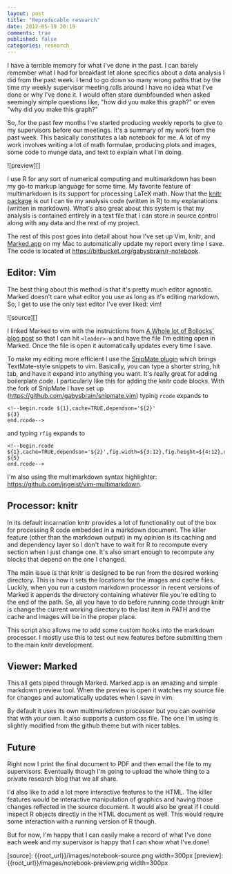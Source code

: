 ```yaml
---
layout: post
title: "Reproducable research"
date: 2012-05-19 20:19
comments: true
published: false
categories: research
---
```


I have a terrible memory for what I've done in the past.  I can barely
remember what I had for breakfast let alone specifics about a data analysis I
did from the past week.  I tend to go down so many wrong paths that by the
time my weekly supervisor meeting rolls around I have no idea what I've done
or why I've done it.  I would often stare dumbfounded when asked seemingly
simple questions like, "how did you make this graph?" or even
"why did you make this graph?"

So, for the past few months I've started producing weekly reports to give to
my supervisors before our meetings.  It's a summary of my work from the past
week.  This basically constitutes a lab notebook for me.  A lot of my work
involves writing a lot of math formulae, producing plots and images, some code
to munge data, and text to explain what I'm doing.

![preview][]

I use R for any sort of numerical computing and multimarkdown has been my
go-to markup language for some time.  My favorite feature of multimarkdown is
its support for processing LaTeX math.  Now that the 
[knitr package](http://yihui.name/knitr/) is out I
can tie my analysis code (written in R) to my explanations (written in
markdown).  What's also great about this system is that my analysis is 
contained entirely in a text file that I can store in source control along 
with any data and the rest of my project.  

The rest of this post goes into detail about how I've set up Vim, knitr, and
[Marked.app](http://markedapp.com/) on my Mac to automatically update my
report every time I save.  The code is located at
<https://bitbucket.org/gabysbrain/r-notebook>.

## Editor: Vim

The best thing about this method is that it's pretty much editor agnostic.
Marked doesn't care what editor you use as long as it's editing markdown.
So, I get to use the only text editor I've ever liked: vim!

![source][]

I linked Marked to vim with the instructions from 
[A Whole lot of Bollocks' blog post](http://captainbollocks.tumblr.com/post/9858989188/linking-macvim-and-marked-app) 
so that I can hit `<leader>-m` and have the file I'm editing open in Marked.
Once the file is open it automatically updates every time I save.

To make my editing more efficient I use the
[SnipMate plugin](http://www.vim.org/scripts/script.php?script_id=2540)
which brings TextMate-style snippets to vim.  Basically, you can type a shorter
string, hit tab, and have it expand into anything you want.  It's really great
for adding boilerplate code.  I particularly like this for adding the knitr
code blocks.  With the fork of SnipMate I have set up 
(<https://github.com/gabysbrain/snipmate.vim>) typing `rcode` expands to

    <!--begin.rcode ${1},cache=TRUE,dependson='${2}'
    ${3}
    end.rcode-->

and typing `rfig` expands to

    <!--begin.rcode ${1},cache=TRUE,dependson='${2}',fig.width=${3:12},fig.height=${4:12},dev='png'
    ${5}
    end.rcode-->

I'm also using the multimarkdown syntax highlighter: 
<https://github.com/jngeist/vim-multimarkdown>.

## Processor: knitr

In its default incarnation knitr provides a lot of functionality out of the
box for processing R code embedded in a markdown document.  The killer feature
(other than the markdown output) in my opinion is its caching and and
dependency layer so I don't have to wait for R to recompute every section when
I just change one. It's also smart enough to recompute any blocks that depend
on the one I changed. 

The main issue is that knitr is designed to be run from the desired working
directory. This is how it sets the locations for the images and cache files.
Luckily, when you run a custom markdown processor in recent versions of Marked
it appends the directory containing whatever file you're editing to the end of
the path. So, all you have to do before running code through knitr is change
the current working directory to the last item in PATH and the cache and
images will be in the proper place.  

This script also allows me to add some custom hooks into the markdown
processor. I mostly use this to test out new features before submitting them
to the main knitr development. 

## Viewer: Marked

This all gets piped through Marked.  Marked.app is an amazing and simple
markdown preview tool. When the preview is open it watches my source file for
changes and automatically updates when I save in vim. 

By default it uses its own multimarkdown processor but you can override that
with your own.  It also supports a custom css file. The one I'm using is
slightly modified from the github theme but with nicer tables. 

## Future

Right now I print the final document to PDF and then email the file to my
supervisors.  Eventually though I'm going to upload the whole thing to a
private research blog that we all share.

I'd also like to add a lot more interactive features to the HTML. The killer
features would be interactive manipulation of graphics and having those
changes reflected in the source document.  It would also be great if I could
inspect R objects directly in the HTML document as well.  This would 
require some interaction with a running version of R though.

But for now, I'm happy that I can easily make a record of what I've done
each week and my supervisor is happy that I can show what I've done!

[source]: {{root_url}}/images/notebook-source.png width=300px
[preview]: {{root_url}}/images/notebook-preview.png width=300px

